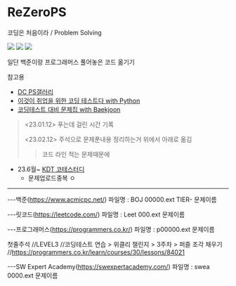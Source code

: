 # ReZeroPS
코딩은 처음이라 / Problem Solving

<img src="https://img.shields.io/badge/github-181717?style=flat&logo=github&logoColor=white"/> <img src="https://img.shields.io/badge/python-3776AB?style=flat&logo=python&logoColor=white"/> <img src="https://img.shields.io/badge/pycharm-000000?style=flat&logo=pycharm&logoColor=white"/>

일단 백준이랑 프로그래머스 풀어놓은 코드 옮기기

참고용
- [DC PS갤러리](https://gall.dcinside.com/mgallery/board/view/?id=ps&no=27&page=1)
- [이것이 취업을 위한 코딩 테스트다 with Python](https://github.com/ndb796/python-for-coding-test)
- [코딩테스트 대비 문제집 with Baekjoon](https://github.com/tony9402/baekjoon)

> <23.01.12>
> 푸는데 걸린 시간 기록
> 
> <23.02.12>
> 주석으로 문제푼내용 정리하는거 위에서 아래로 옮김   
> > 코드 라인 적는 문제때문에

- 23.6월~ [KDT 코테스터디](https://github.com/Hyuoo/DE_Coding_Study)
  - 문제업로드중복 ㅇ

- - -

---백준(https://www.acmicpc.net/)
파일명 : BOJ 00000.ext
TIER- 문제이름

---릿코드(https://leetcode.com/)
파일명 : Leet 000.ext
문제이름

---프로그래머스(https://programmers.co.kr/)
파일명 : p00000.ext
문제이름

첫줄주석
//LEVEL3
//코딩테스트 연습 > 위클리 챌린지 > 3주차 > 퍼즐 조각 채우기
//https://programmers.co.kr/learn/courses/30/lessons/84021

---SW Expert Academy(https://swexpertacademy.com/)
파일명 : swea 0000.ext
문제이름
